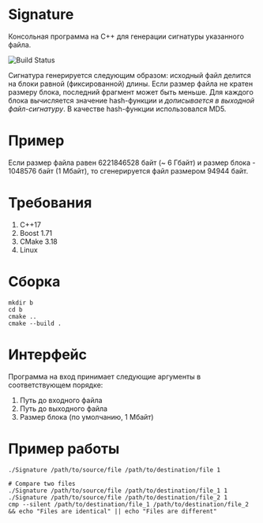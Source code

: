 Signature
===

Консольная программа на C++ для генерации сигнатуры указанного файла.

![Build Status](https://github.com/Nikita128/Signature/actions/workflows/Ubuntu-latest.yml/badge.svg)

Сигнатура генерируется следующим образом: исходный файл делится на блоки равной (фиксированной) длины. Если размер файла не кратен размеру блока, последний фрагмент может быть меньше. Для каждого блока вычисляется значение hash-функции и _дописывается в выходной файл-сигнатуру_. В качестве hash-функции использовался MD5.

Пример
==
Если размер файла равен 6221846528 байт (~ 6 Гбайт) и размер блока - 1048576 байт (1 Мбайт), то сгенерируется файл размером 94944 байт.

Требования
==
1) С++17
2) Boost 1.71
3) CMake 3.18
4) Linux

Сборка
==
```
mkdir b
cd b
cmake ..
cmake --build .
```

Интерфейс
==
Программа на вход принимает следующие аргументы в соответствующем порядке:
1) Путь до входного файла
2) Путь до выходного файла
3) Размер блока (по умолчанию, 1 Мбайт)

Пример работы
==
```
./Signature /path/to/source/file /path/to/destination/file 1

# Compare two files
./Signature /path/to/source/file /path/to/destination/file_1 1
./Signature /path/to/source/file /path/to/destination/file_2 1
cmp --silent /path/to/destination/file_1 /path/to/destination/file_2 && echo "Files are identical" || echo "Files are different"
```
